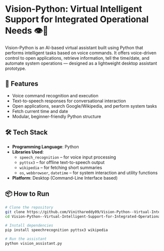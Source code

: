 # Vision-Python: Virtual Intelligent Support for Integrated Operational Needs 👁️🤖

Vision-Python is an AI-based virtual assistant built using Python that performs intelligent tasks based on voice commands. It offers voice-driven control to open applications, retrieve information, tell the time/date, and automate system operations — designed as a lightweight desktop assistant prototype.

## 🚀 Features

- Voice command recognition and execution
- Text-to-speech responses for conversational interaction
- Open applications, search Google/Wikipedia, and perform system tasks
- Fetch current time and date
- Modular, beginner-friendly Python structure

## 🛠 Tech Stack

- **Programming Language**: Python
- **Libraries Used**:
  - `speech_recognition` – for voice input processing
  - `pyttsx3` – for offline text-to-speech output
  - `wikipedia` – for fetching short summaries
  - `os`, `webbrowser`, `datetime` – for system interaction and utility functions
- **Platform**: Desktop (Command-Line Interface based)

## 📦 How to Run

```bash
# Clone the repository
git clone https://github.com/Vinithareddy09/Vision-Python--Virtual-Intelligent-Support-for-Integrated-Operational-Needs.git
cd Vision-Python--Virtual-Intelligent-Support-for-Integrated-Operational-Needs

# Install dependencies
pip install speechrecognition pyttsx3 wikipedia

# Run the assistant
python vision_assistant.py


